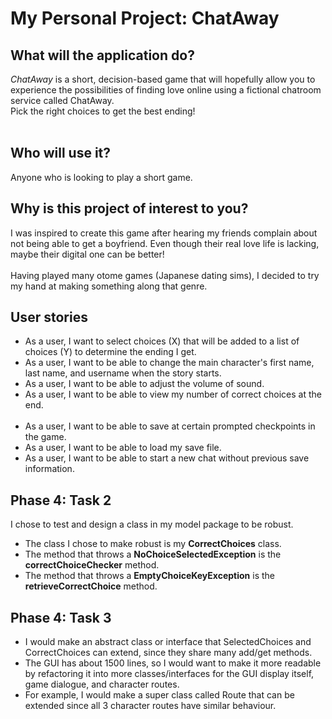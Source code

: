 # My Personal Project: ChatAway

## What will the application do?

*ChatAway* is a short, decision-based game that will hopefully allow you to experience 
the possibilities of finding love online using a fictional chatroom service called ChatAway.  
Pick the right choices to get the best ending! 
<br> <br>

## Who will use it?
Anyone who is looking to play a short game.

## Why is this project of interest to you?
I was inspired to create this game after hearing my friends complain about 
not being able to get a boyfriend. Even though their real love life is lacking,
maybe their digital one can be better! 
<br> <br>
Having played many otome games (Japanese dating sims), I decided to try my hand
at making something along that genre.

## User stories 
- As a user, I want to select choices (X) that will be added to a list of choices (Y) to 
determine the ending I get.
- As a user, I want to be able to change the main character's first name, last name, and username
when the story starts.
- As a user, I want to be able to adjust the volume of sound. 
- As a user, I want to be able to view my number of correct choices at the end.
<br> <br> 
- As a user, I want to be able to save at certain prompted checkpoints in the game. 
- As a user, I want to be able to load my save file.
- As a user, I want to be able to start a new chat without previous save information.

## Phase 4: Task 2
I chose to test and design a class in my model package to be robust.
- The class I chose to make robust is my **CorrectChoices** class.
- The method that throws a **NoChoiceSelectedException** is the **correctChoiceChecker** method.
- The method that throws a **EmptyChoiceKeyException** is the **retrieveCorrectChoice** method.

## Phase 4: Task 3
- I would make an abstract class or interface that SelectedChoices and CorrectChoices can extend, since they share many
add/get methods.
- The GUI has about 1500 lines, so I would want to make it more readable by refactoring it into more classes/interfaces
 for the GUI display itself, game dialogue, and character routes.
- For example, I would make a super class called Route that can be extended since all 3 character
routes have similar behaviour.

